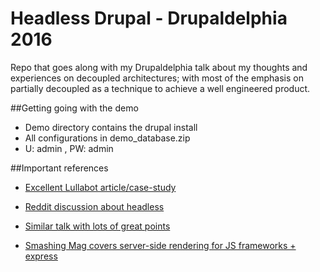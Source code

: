 Headless Drupal - Drupaldelphia 2016
====================
Repo that goes along with my Drupaldelphia talk about my thoughts and experiences on decoupled architectures; with most of the emphasis on partially decoupled as a technique to achieve a well engineered product. 

##Getting going with the demo

- Demo directory contains the drupal install
- All configurations in demo_database.zip
- U: admin , PW: admin

##Important references
- [Excellent Lullabot article/case-study](https://www.lullabot.com/articles/should-you-decouple)

- [Reddit discussion about headless](https://www.reddit.com/r/drupal/comments/457eu6/headless_drupal_how_its_setup/)

- [Similar talk with lots of great points](https://www.youtube.com/watch?v=ASzM4gpVh5c)

- [Smashing Mag covers server-side rendering for JS frameworks + express](https://www.smashingmagazine.com/2016/03/server-side-rendering-react-node-express/)